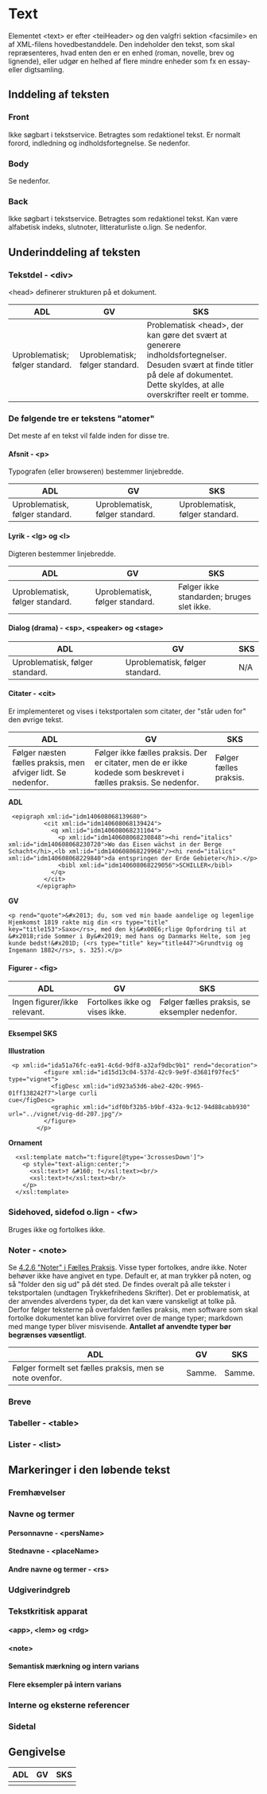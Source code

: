 # Text

Elementet \<text\> er efter \<teiHeader\> og den valgfri sektion \<facsimile\> en af XML-filens hovedbestanddele. 
Den indeholder den tekst, som skal repræsenteres, hvad enten den er en enhed (roman, novelle, brev og lignende), 
eller udgør en helhed af flere mindre enheder som fx en essay- eller digtsamling. 

## Inddeling af teksten

### Front
Ikke søgbart i tekstservice. Betragtes som redaktionel tekst. Er normalt forord, indledning og indholdsfortegnelse. 
Se nedenfor. 

### Body
Se nedenfor. 

### Back
Ikke søgbart i tekstservice. Betragtes som redaktionel tekst. Kan være alfabetisk indeks, slutnoter, litteraturliste o.lign.
Se nedenfor. 

## Underinddeling af teksten

### Tekstdel - \<div\>
\<head\> definerer strukturen på et dokument.

| ADL | GV | SKS |
|-----|----|-----|
|Uproblematisk; følger standard.     |Uproblematisk; følger standard.    |Problematisk \<head\>, der kan gøre det svært at generere indholdsfortegnelser. Desuden svært at finde titler på dele af dokumentet. Dette skyldes, at alle overskrifter reelt er tomme.     |

### De følgende tre er tekstens "atomer"
Det meste af en tekst vil falde inden for disse tre.

#### Afsnit - \<p\>
Typografen (eller browseren) bestemmer linjebredde.

| ADL | GV | SKS |
|-----|----|-----|
|Uproblematisk, følger standard.     |Uproblematisk, følger standard.    |Uproblematisk, følger standard.     |

#### Lyrik - \<lg\> og \<l\>
Digteren bestemmer linjebredde.

| ADL | GV | SKS |
|-----|----|-----|
|Uproblematisk, følger standard.     |Uproblematisk, følger standard.    |Følger ikke standarden; bruges slet ikke.     |

#### Dialog (drama) - \<sp\>, \<speaker\> og \<stage\>
| ADL | GV | SKS |
|-----|----|-----|
|Uproblematisk, følger standard.     |Uproblematisk, følger standard.    |N/A     |

#### Citater - \<cit\>
Er implementeret og vises i tekstportalen som citater, der "står uden for" den øvrige tekst.

| ADL | GV | SKS |
|-----|----|-----|
|Følger næsten fælles praksis, men afviger lidt. Se nedenfor.     |Følger ikke fælles praksis. Der er citater, men de er ikke kodede som beskrevet i fælles praksis. Se nedenfor.    |Følger fælles praksis.     |

**ADL**
```
 <epigraph xml:id="idm140608068139680">
          <cit xml:id="idm140608068139424">
            <q xml:id="idm140608068231104">
              <p xml:id="idm140608068230848"><hi rend="italics" xml:id="idm140608068230720">Wo das Eisen wächst in der Berge Schacht</hi>,<lb xml:id="idm140608068229968"/><hi rend="italics" xml:id="idm140608068229840">da entspringen der Erde Gebieter</hi>.</p>
              <bibl xml:id="idm140608068229056">SCHILLER</bibl>
            </q>
          </cit>
        </epigraph>
 ```
 
 **GV**
 ```
 <p rend="quote">&#x2013; du, som ved min baade aandelige og legemlige Hjemkomst 1819 rakte mig din <rs type="title" key="title153">Saxo</rs>, med den kj&#x00E6;rlige Opfordring til at &#x2018;ride Sommer i By&#x2019; med hans og Danmarks Helte, som jeg kunde bedst!&#x201D; (<rs type="title" key="title447">Grundtvig og Ingemann 1882</rs>, s. 325).</p>
```


#### Figurer - \<fig\>
| ADL | GV | SKS |
|-----|----|-----|
|Ingen figurer/ikke relevant.     |Fortolkes ikke og vises ikke.    |Følger fælles praksis, se eksempler nedenfor.     |

#### Eksempel SKS
**Illustration**
```
 <p xml:id="ida51a76fc-ea91-4c6d-9df8-a32af9dbc9b1" rend="decoration">
          <figure xml:id="id15d13c04-537d-42c9-9e9f-d3681f97fec5" type="vignet">
            <figDesc xml:id="id923a53d6-abe2-420c-9965-01ff138242f7">large curli
cue</figDesc>
            <graphic xml:id="idf0bf32b5-b9bf-432a-9c12-94d88cabb930" url="../vignet/vig-dd-207.jpg"/>
          </figure>
        </p>
```


**Ornament**
```
  <xsl:template match="t:figure[@type='3crossesDown']">
    <p style="text-align:center;">
      <xsl:text>† &#160; †</xsl:text><br/>
      <xsl:text>†</xsl:text><br/>
    </p>
  </xsl:template>
  ```
  
### Sidehoved, sidefod o.lign - \<fw\>
Bruges ikke og fortolkes ikke.

### Noter - \<note\>
Se [4.2.6 "Noter" i Fælles Praksis](TEI.md#426-noter---note).
Visse typer fortolkes, andre ikke. Noter behøver ikke have angivet en type. Default er, at man trykker på noten, og så "folder den sig ud" på dét sted. De findes overalt på alle tekster i tekstportalen (undtagen Trykkefrihedens Skrifter).
Det er problematisk, at der anvendes alverdens typer, da det kan være vanskeligt at tolke på. Derfor følger teksterne på overfalden fælles praksis, men software som skal fortolke dokumentet kan blive forvirret over de mange typer; markdown med mange typer bliver misvisende. **Antallet af anvendte typer bør begrænses væsentligt**.

| ADL | GV | SKS |
|-----|----|-----|
|Følger formelt set fælles praksis, men se note ovenfor.| Samme. | Samme. |

### Breve

### Tabeller - \<table\>

### Lister - \<list\>

## Markeringer i den løbende tekst

### Fremhævelser

### Navne og termer

#### Personnavne - \<persName\>

#### Stednavne - \<placeName\>

#### Andre navne og termer - \<rs\>

### Udgiverindgreb

### Tekstkritisk apparat

#### \<app\>, \<lem\> og \<rdg\> 

#### \<note\>

#### Semantisk mærkning og intern varians

#### Flere eksempler på intern varians

### Interne og eksterne referencer

### Sidetal

## Gengivelse

| ADL | GV | SKS |
|-----|----|-----|
|     |    |     |
